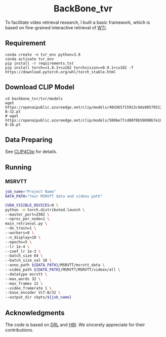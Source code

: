 <div align="center">
  
# BackBone_tvr
</div>

To facilitate video retrieval research, I built a basic framework, which is based on fine-grained interactive retrieval of [WTI](https://github.com/foolwood/DRL).

## Requirement
```shell
conda create -n tvr_env python=3.9
conda activate tvr_env
pip install -r requirements.txt
pip install torch==1.8.1+cu102 torchvision==0.9.1+cu102 -f https://download.pytorch.org/whl/torch_stable.html
```

## Download CLIP Model
```shell
cd backbone_tvr/tvr/models
wget https://openaipublic.azureedge.net/clip/models/40d365715913c9da98579312b702a82c18be219cc2a73407c4526f58eba950af/ViT-B-32.pt
# wget https://openaipublic.azureedge.net/clip/models/5806e77cd80f8b59890b7e101eabd078d9fb84e6937f9e85e4ecb61988df416f/ViT-B-16.pt
```

## Data Preparing
See [CLIP4Clip](https://github.com/ArrowLuo/CLIP4Clip) for details.

## Running
### MSRVTT
```sh
job_name="Project Name"
DATA_PATH="Your MSRVTT data and videos path"

CUDA_VISIBLE_DEVICES=0 \
python -m torch.distributed.launch \
--master_port=2502 \
--nproc_per_node=1 \
main_retrieval.py \
--do_train=1 \
--workers=8 \
--n_display=10 \
--epochs=5 \
--lr 1e-4 \
--coef_lr 1e-3 \
--batch_size 64 \
--batch_size_val 16 \
--anno_path ${DATA_PATH}/MSRVTT/msrvtt_data \
--video_path ${DATA_PATH}/MSRVTT/MSRVTT/videos/all \
--datatype msrvtt \
--max_words 32 \
--max_frames 12 \
--video_framerate 1 \
--base_encoder ViT-B/32 \
--output_dir ckpts/${job_name}
```

## Acknowledgments
The code is based on [DRL](https://github.com/foolwood/DRL) and [HBI](https://github.com/jpthu17/HBI). We sincerely appreciate for their contributions.
